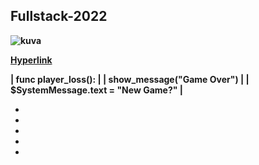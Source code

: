 

<b><h2>**Fullstack-2022**</h2><b>

  
![kuva](https://user-images.githubusercontent.com/99166139/159218855-f20f9252-42d6-45ce-aa17-1dde632f5abd.png)

  
  [Hyperlink](https://github.com/JouniJokelainen/GitAndGitHub/blob/main/teht%C3%A4v%C3%A4.md)

|    <b>func player_loss():<b>             |
|        show_message("Game Over")         |
|        $SystemMessage.text = "New Game?" |
  
  
  
  *
  *
  *
  *
  *
